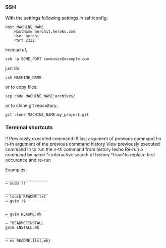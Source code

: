 ### SSH
With the settings following settings in ssh/config:

    Host MACHINE_NAME
    	HostName aerohit.heroku.com
    	User aerohi
    	Port 2332

Instead of,

    ssh -p SOME_PORT someuser@example.com

just do:

    ssh MACHINE_NAME

or to copy files:

    scp code MACHINE_NAME:archives/

or to clone git repository:

    git clone MACHINE_NAME:my_project.git

### Terminal shortcuts

!!		Previously executed command
!$		last argument of previous command
!:n		n-th argument of the previous command
history 	View previously executed command
!n		to run the n-th command from history
!echo		Re-run a command by name
^r		interactive search of history
^from^to	replace first occurence and re-run


Examples:

    ___________________
    → sudo !!
    
    ___________________
    → touch README.txt
    → gvim !$
    
    ___________________
    → gvim README.mk 
    
    → ^README^INSTALL
    gvim INSTALL.mk 
    
    ___________________
    → mv README.{txt,mk} 

